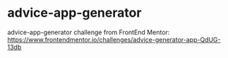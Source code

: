 # advice-app-generator
advice-app-generator challenge from FrontEnd Mentor:
https://www.frontendmentor.io/challenges/advice-generator-app-QdUG-13db
